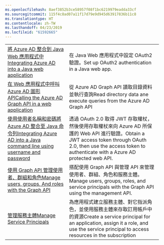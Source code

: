 ```yaml
---
ms.openlocfilehash: 8aef3852b3ce58957f08f1bc6219979eadda33cf
ms.sourcegitcommit: 115f4c8ad07a11f17d79e9d945d63917836b11c8
ms.translationtype: HT
ms.contentlocale: zh-TW
ms.lasthandoff: 04/23/2019
ms.locfileid: "61592665"
---
```

|  |  |
|---------|---------|
| <span data-ttu-id="5c481-101">[將 Azure AD 整合到 Java Web 應用程式中][1]</span><span class="sxs-lookup"><span data-stu-id="5c481-101">[Integrating Azure AD into a Java web application][1]</span></span> | <span data-ttu-id="5c481-102">在 Java Web 應用程式中設定 OAuth2 驗證。</span><span class="sxs-lookup"><span data-stu-id="5c481-102">Set up OAuth2 authentication in a Java web app.</span></span>
| <span data-ttu-id="5c481-103">[在 Web 應用程式中呼叫 Azure AD 圖形 API][2]</span><span class="sxs-lookup"><span data-stu-id="5c481-103">[Calling the Azure AD Graph API in a web application][2]</span></span> | <span data-ttu-id="5c481-104">從 Azure AD Graph API 讀取目錄資料並執行查詢</span><span class="sxs-lookup"><span data-stu-id="5c481-104">Read directory data ane execute queries from the Azure AD Graph API</span></span> |
| <span data-ttu-id="5c481-105">[使用使用者名稱和密碼將 Azure AD 整合至 Java 命令列][3]</span><span class="sxs-lookup"><span data-stu-id="5c481-105">[Integrating Azure AD into a Java command line using username and password][3]</span></span> | <span data-ttu-id="5c481-106">透過 OAuth 2.0 取得 JWT 存取權杖，然後使用存取權杖來向 Azure AD 所保護的 Web API 進行驗證。</span><span class="sxs-lookup"><span data-stu-id="5c481-106">Obtain a JWT access token through OAuth 2.0, then use the access token to authenticate with a Azure AD protected web API.</span></span> |
| <span data-ttu-id="5c481-107">[使用 Graph API 管理使用者、群組和角色][4]</span><span class="sxs-lookup"><span data-stu-id="5c481-107">[Manage users, groups, And roles with the Graph API][4]</span></span> | <span data-ttu-id="5c481-108">搭配使用 Graph API 與管理 API 來管理使用者、群組、角色和服務主體。</span><span class="sxs-lookup"><span data-stu-id="5c481-108">Manage users, groups, roles, and service principals with the Graph API using the management API.</span></span> 
| <span data-ttu-id="5c481-109">[管理服務主體][5]</span><span class="sxs-lookup"><span data-stu-id="5c481-109">[Manage Service Principals][5]</span></span> | <span data-ttu-id="5c481-110">為應用程式建立服務主體、對它指派角色，並使用服務主體來存取訂用帳戶中的資源</span><span class="sxs-lookup"><span data-stu-id="5c481-110">Create a service principal for an application, assign it a role, and use the service principal to access resources in the subscription</span></span> | 

[1]: https://azure.microsoft.com/resources/samples/active-directory-java-webapp-openidconnect/
[2]: https://azure.microsoft.com/resources/samples/active-directory-java-graphapi-web/
[3]: https://azure.microsoft.com/resources/samples/active-directory-java-native-headless/
[4]: https://azure.microsoft.com/resources/samples/aad-java-browse-graph-and-manage-roles/
[5]: https://azure.microsoft.com/resources/samples/aad-java-manage-service-principals/